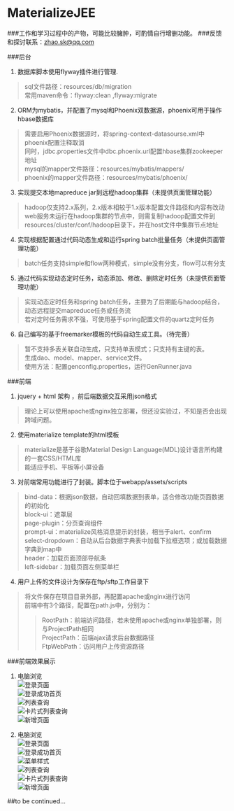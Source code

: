 # MaterializeJEE

###工作和学习过程中的产物，可能比较臃肿，可酌情自行增删功能。
###反馈和探讨联系：zhao.sk@qq.com

###后台

1. 数据库脚本使用flyway插件进行管理.      
>sql文件路径：resources/db/migration  
>常用maven命令：flyway:clean ,flyway:migrate  

2. ORM为mybatis，并配置了mysql和Phoenix双数据源，phoenix可用于操作hbase数据库    
>需要启用Phoenix数据源时，将spring-context-datasourse.xml中phoenix配置注释取消    
>同时，jdbc.properties文件中dbc.phoenix.url配置hbase集群zookeeper地址    
>mysql的mapper文件路径：resources/mybatis/mappers/  
>phoenix的mapper文件路径：resources/mybatis/phoenix/  

3. 实现提交本地mapreduce jar到远程hadoop集群（未提供页面管理功能）    
>hadoop仅支持2.x系列，2.x版本相较于1.x版本配置文件路径和内容有改动    
>web服务未运行在hadoop集群的节点中，则需复制hadoop配置文件到resources/cluster/conf/hadoop目录下，并在host文件中集群节点地址    

4. 实现根据配置通过代码动态生成和运行spring batch批量任务（未提供页面管理功能）          
>batch任务支持simple和flow两种模式，simple没有分支，flow可以有分支       

5. 通过代码实现动态定时任务，动态添加、修改、删除定时任务（未提供页面管理功能）         
>实现动态定时任务和spring batch任务，主要为了后期能与hadoop结合，动态远程提交mapreduce任务或任务流    
>若对定时任务需求不强，可使用基于spring配置文件的quartz定时任务    
  
6. 自己编写的基于freemarker模板的代码自动生成工具。（待完善）  
>暂不支持多表关联自动生成，只支持单表模式；只支持有主键的表。  
>生成dao、model、mapper、service文件。  
>使用方法：配置genconfig.properties，运行GenRunner.java  

###前端

1. jquery + html 架构 ，前后端数据交互采用json格式   
>理论上可以使用apache或nginx独立部署，但还没实验过，不知是否会出现跨域问题。  

2. 使用materialize template的html模板      
>materialize是基于谷歌Material Design Language(MDL)设计语言所构建的一套CSS/HTML库          
>能适应手机、平板等小屏设备     

3. 对前端常用功能进行了封装。脚本位于webapp/assets/scripts  
>bind-data：根据json数据，自动回填数据到表单，适合修改功能页面数据的初始化  
>block-ui：遮罩层   
>page-plugin：分页查询组件   
>prompt-ui：materialize风格消息提示的封装，相当于alert、confirm   
>select-dropdown：自动从后台数据字典表中加载下拉框选项；或加载数据字典到map中   
>header：加载页面顶部导航条   
>left-sidebar：加载页面左侧菜单栏   

4. 用户上传的文件设计为保存在ftp/sftp工作目录下    
>将文件保存在项目目录外部，再配置apache或nginx进行访问    
>前端中有3个路径，配置在path.js中，分别为：   
>>RootPath：前端访问路径，若未使用apache或nginx单独部署，则与ProjectPath相同   
>>ProjectPath：前端ajax请求后台数据路径   
>>FtpWebPath：访问用户上传资源路径   

###前端效果展示

1. 电脑浏览    
![](https://github.com/shukun-zhao/MaterializeJEE/raw/master/product_rendering/web/web登录.png "登录页面")  
![](https://github.com/shukun-zhao/MaterializeJEE/raw/master/product_rendering/web/web首页.png "登录成功首页")  
![](https://github.com/shukun-zhao/MaterializeJEE/raw/master/product_rendering/web/web列表.png "列表查询")  
![](https://github.com/shukun-zhao/MaterializeJEE/raw/master/product_rendering/web/web卡片列表.png "卡片式列表查询")  
![](https://github.com/shukun-zhao/MaterializeJEE/raw/master/product_rendering/web/web新增.png "新增页面")  

2. 电脑浏览    
![](https://github.com/shukun-zhao/MaterializeJEE/raw/master/product_rendering/phone/phone登录.PNG "登录页面")  
![](https://github.com/shukun-zhao/MaterializeJEE/raw/master/product_rendering/phone/phone首页.PNG "登录成功首页")  
![](https://github.com/shukun-zhao/MaterializeJEE/raw/master/product_rendering/phone/phone菜单.PNG "菜单样式")  
![](https://github.com/shukun-zhao/MaterializeJEE/raw/master/product_rendering/phone/phone列表.PNG "列表查询")  
![](https://github.com/shukun-zhao/MaterializeJEE/raw/master/product_rendering/phone/phone卡片.PNG "卡片式列表查询")  
![](https://github.com/shukun-zhao/MaterializeJEE/raw/master/product_rendering/phone/phone新增.PNG "新增页面")  

  
##to be continued...
